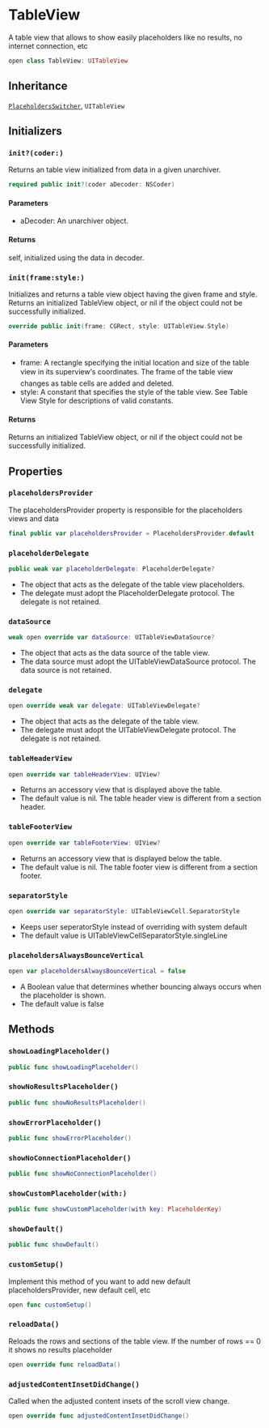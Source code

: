 # TableView

A table view  that allows to show easily placeholders like no results, no internet connection, etc

``` swift
open class TableView: UITableView 
```

## Inheritance

[`PlaceholdersSwitcher`](/PlaceholdersSwitcher), `UITableView`

## Initializers

### `init?(coder:)`

Returns an table view initialized from data in a given unarchiver.

``` swift
required public init?(coder aDecoder: NSCoder) 
```

#### Parameters

  - aDecoder: An unarchiver object.

#### Returns

self, initialized using the data in decoder.

### `init(frame:style:)`

Initializes and returns a table view object having the given frame and style.
Returns an initialized TableView object, or nil if the object could not be successfully initialized.

``` swift
override public init(frame: CGRect, style: UITableView.Style) 
```

#### Parameters

  - frame: A rectangle specifying the initial location and size of the table view in its superview’s coordinates. The frame of the table view changes as table cells are added and deleted.
  - style: A constant that specifies the style of the table view. See Table View Style for descriptions of valid constants.

#### Returns

Returns an initialized TableView object, or nil if the object could not be successfully initialized.

## Properties

### `placeholdersProvider`

The placeholdersProvider property is responsible for the placeholders views and data

``` swift
final public var placeholdersProvider = PlaceholdersProvider.default 
```

### `placeholderDelegate`

``` swift
public weak var placeholderDelegate: PlaceholderDelegate?
```

  - The object that acts as the delegate of the table view placeholders.
  - The delegate must adopt the PlaceholderDelegate protocol. The delegate is not retained.

### `dataSource`

``` swift
weak open override var dataSource: UITableViewDataSource? 
```

  - The object that acts as the data source of the table view.
  - The data source must adopt the UITableViewDataSource protocol. The data source is not retained.

### `delegate`

``` swift
open override weak var delegate: UITableViewDelegate? 
```

  - The object that acts as the delegate of the table view.
  - The delegate must adopt the UITableViewDelegate protocol. The delegate is not retained.

### `tableHeaderView`

``` swift
open override var tableHeaderView: UIView? 
```

  - Returns an accessory view that is displayed above the table.
  - The default value is nil. The table header view is different from a section header.

### `tableFooterView`

``` swift
open override var tableFooterView: UIView? 
```

  - Returns an accessory view that is displayed below the table.
  - The default value is nil. The table footer view is different from a section footer.

### `separatorStyle`

``` swift
open override var separatorStyle: UITableViewCell.SeparatorStyle 
```

  - Keeps user seperatorStyle instead of overriding with system default
  - The default value is UITableViewCellSeparatorStyle.singleLine

### `placeholdersAlwaysBounceVertical`

``` swift
open var placeholdersAlwaysBounceVertical = false
```

  - A Boolean value that determines whether bouncing always occurs when the placeholder is shown.
  - The default value is false

## Methods

### `showLoadingPlaceholder()`

``` swift
public func showLoadingPlaceholder() 
```

### `showNoResultsPlaceholder()`

``` swift
public func showNoResultsPlaceholder() 
```

### `showErrorPlaceholder()`

``` swift
public func showErrorPlaceholder() 
```

### `showNoConnectionPlaceholder()`

``` swift
public func showNoConnectionPlaceholder() 
```

### `showCustomPlaceholder(with:)`

``` swift
public func showCustomPlaceholder(with key: PlaceholderKey) 
```

### `showDefault()`

``` swift
public func showDefault() 
```

### `customSetup()`

Implement this method of you want to add new default placeholdersProvider, new default cell, etc

``` swift
open func customSetup() 
```

### `reloadData()`

Reloads the rows and sections of the table view.
If the number of rows == 0 it shows no results placeholder

``` swift
open override func reloadData() 
```

### `adjustedContentInsetDidChange()`

Called when the adjusted content insets of the scroll view change.

``` swift
open override func adjustedContentInsetDidChange() 
```
